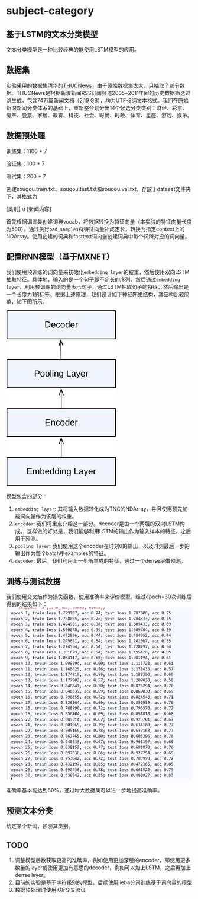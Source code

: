 # subject-category


## 基于LSTM的文本分类模型

文本分类模型是一种比较经典的能使用LSTM模型的应用。

## 数据集

实验采用的数据集清华的[THUCNews](http://thuctc.thunlp.org/)，由于原始数据集太大，只抽取了部分数据。THUCNews是根据新浪新闻RSS订阅频道2005~2011年间的历史数据筛选过滤生成，包含74万篇新闻文档（2.19 GB），均为UTF-8纯文本格式。我们在原始新浪新闻分类体系的基础上，重新整合划分出14个候选分类类别：财经、彩票、房产、股票、家居、教育、科技、社会、时尚、时政、体育、星座、游戏、娱乐。


## 数据预处理

训练集：1100 * 7

验证集：100 * 7

测试集：200 * 7

创建sougou.train.txt、sougou.test.txt和sougou.val.txt，存放于dataset文件夹下，其格式为

[类别] \t [新闻内容]

首先根据训练集创建词典vocab，将数据转换为特征向量（本实验的特征向量长度为500）。通过执行`pad_samples`将特征向量补成定长，转换为指定context上的NDArray。使用创建的词典和fasttext词向量创建词典中每个词所对应的词向量。

## 配置RNN模型（基于MXNET） 

我们使用预训练的词向量来初始化`embedding layer`的权重，然后使用双向LSTM抽取特征。具体地，输入的是一个句子即不定长的序列，然后通过`embedding layer`，利用预训练的词向量表示句子，通过LSTM抽取句子的特征，然后输出是一个长度为1的标签。根据上述原理，我们设计如下神经网络结构，其结构比较简单，如下图所示。

<img src="img/samodel.svg">

模型包含四部分：
1. `embedding layer`: 其将输入数据转化成为TNC的NDArray，并且使用预先加载词向量作为该层的权重。
2. `encoder`: 我们将重点介绍这一部分。decoder是由一个两层的双向LSTM构成。
这样做的好处是，我们能够利用LSTM的输出作为输入样本的特征，之后用于预测。
3. `pooling layer`: 我们使用这个encoder在时刻0的输出，以及时刻最后一步的输出作为每个batch中examples的特征。
4. `decoder`: 最后，我们利用上一步所生成的特征，通过一个dense层做预测。



## 训练与测试数据

我们使用交叉熵作为损失函数，使用准确率来评价模型。经过epoch=30次训练后得到的结果如下：
<img src="img/train_result.png">

准确率基本能达到80%，通过增大数据集可以进一步地提高准确率。

## 预测文本分类
给定某个新闻，预测其类别。



## TODO

1. 调整模型层数获取更高的准确率，例如使用更加深层的encoder，即使用更多数量的layer或使用更加有意思的decoder，例如可以加上LSTM，之后再加上dense layer。
2. 目前的实验是基于字符级别的模型，后续使用jieba分词训练基于词向量的模型
3. 数据预处理时使用K折交叉验证
